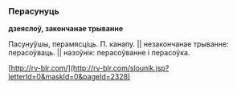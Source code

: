 ### Перасунуць
**дзеяслоў, закончанае трыванне**

Пасунуўшы, перамясціць. П. канапу. || незакончанае трыванне: перасоўваць. || назоўнік: перасоўванне і перасоўка.

<a rel="author">[http://rv-blr.com/](http://rv-blr.com/slounik.jsp?letterId=0&maskId=0&pageId=2328)</a>

